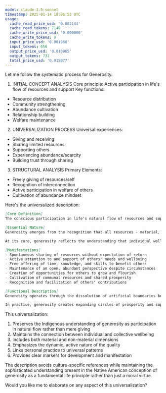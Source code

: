 ```yaml
---
model: claude-3.5-sonnet
timestamp: 2025-01-14 18:06:53 UTC
usage:
  cache_read_price_usd: '0.002144'
  cache_read_tokens: 7148
  cache_write_price_usd: '0.000000'
  cache_write_tokens: 0
  input_price_usd: '0.001968'
  input_tokens: 656
  output_price_usd: '0.010965'
  output_tokens: 731
  total_price_usd: '0.015077'
---
```


Let me follow the systematic process for Generosity.

1. INITIAL CONCEPT ANALYSIS
Core principle: Active participation in life's flow of resources and support
Key functions:
- Resource distribution
- Community strengthening
- Abundance cultivation
- Relationship building
- Welfare maintenance

2. UNIVERSALIZATION PROCESS
Universal experiences:
- Giving and receiving
- Sharing limited resources
- Supporting others
- Experiencing abundance/scarcity
- Building trust through sharing

3. STRUCTURAL ANALYSIS
Primary Elements:
- Freely giving of resources/self
- Recognition of interconnection
- Active participation in welfare of others
- Cultivation of abundance mindset

Here's the universalized description:

```markdown
[Core Definition]
The conscious participation in life's natural flow of resources and support through freely giving of one's material and non-material gifts, recognizing abundance as a dynamic state sustained through circulation rather than accumulation, and actively contributing to the welfare of the greater whole.

[Essential Nature]
Generosity emerges from the recognition that all resources - material, emotional, spiritual, and temporal - exist within a living network of circulation and exchange. It manifests as the natural impulse to participate in this flow, unrestricted by excessive attachment or fear of scarcity. This quality transcends mere material giving, encompassing the sharing of time, attention, knowledge, and presence.

At its core, generosity reflects the understanding that individual wellbeing is inseparable from collective flourishing, and that abundance increases through sharing rather than hoarding. It represents active participation in life's fundamental pattern of give and take.

[Manifestations]
- Spontaneous sharing of resources without expectation of return
- Active attention to and support of others' needs and wellbeing
- Free offering of time, knowledge, and skills to benefit others
- Maintenance of an open, abundant perspective despite circumstances
- Creation of opportunities for others to grow and flourish
- Cultivation of communal resources and shared prosperity
- Recognition and facilitation of others' contributions

[Functional Description]
Generosity operates through the dissolution of artificial boundaries between self and other, transforming the perception of resources from personal possessions into shared elements of collective wellbeing. It develops through progressive recognition of interconnection and repeated experiences of abundance through sharing, gradually replacing scarcity-based patterns with trust in life's natural provision.

In practice, generosity creates expanding circles of prosperity and support, strengthening social bonds and building resilient communities. It manifests in both planned and spontaneous giving, ranging from material sharing to subtle forms of emotional and spiritual support. The quality grows through exercise, with each generous act reinforcing the understanding of abundance as a flow rather than a static possession.
```

This universalization:
1. Preserves the Indigenous understanding of generosity as participation in natural flow rather than mere giving
2. Maintains the connection between individual and collective wellbeing
3. Includes both material and non-material dimensions
4. Emphasizes the dynamic, active nature of the quality
5. Links personal practice to universal patterns
6. Provides clear markers for development and manifestation

The description avoids culture-specific references while maintaining the sophisticated understanding present in the Native American conception of generosity as a fundamental life principle rather than just a moral virtue.

Would you like me to elaborate on any aspect of this universalization?